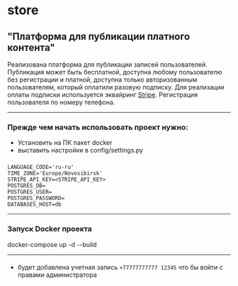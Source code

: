#  store

## "Платформа для публикации платного контента"


Реализована платформа для публикации записей пользователей. Публикация может быть бесплатной, доступна любому пользователю без регистрации и платной, доступна только авторизованным пользователям, который оплатили разовую подписку. Для реализации оплаты подписки используется эквайринг [Stripe](https://stripe.com/docs/api). Регистрация пользователя по номеру телефона.

***
### Прежде чем начать использовать проект нужно:
* Установить на ПК пакет docker
* выставить настройки в config/settings.py

###
    LANGUAGE_CODE='ru-ru'
    TIME_ZONE='Europe/Novosibirsk'
    STRIPE_API_KEY=<STRIPE_API_KEY>
    POSTGRES_DB=
    POSTGRES_USER=
    POSTGRES_PASSWORD=
    DATABASES_HOST=db

***
### Запуск Docker проекта
docker-compose up -d --build


***
#### 
* будет добавлена учетная запись `+77777777777 12345` что бы войти c правами администратора


